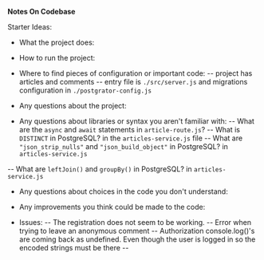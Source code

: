 **Notes On Codebase**

Starter Ideas:

- What the project does:


- How to run the project:


- Where to find pieces of configuration or important code:
-- project has articles and comments
-- entry file is `./src/server.js` and migrations configuration in `./postgrator-config.js`

- Any questions about the project:


- Any questions about libraries or syntax you aren't familiar with:
-- What are the `async` and `await` statements in `article-route.js`?
-- What is `DISTINCT` in PostgreSQL? in the `articles-service.js` file
-- What are `"json_strip_nulls"` and `"json_build_object"` in PostgreSQL? in `articles-service.js`

-- What are `leftJoin()` and `groupBy()` in PostgreSQL? in `articles-service.js`

- Any questions about choices in the code you don't understand:




- Any improvements you think could be made to the code:



- Issues:
-- The registration does not seem to be working.
-- Error when trying to leave an anonymous comment
-- Authorization console.log()'s are coming back as undefined. Even though the user is logged in so the encoded strings must be there
-- 
